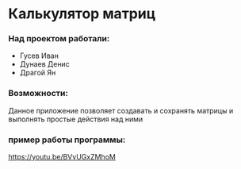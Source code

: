 # Калькулятор матриц

### Над проектом работали:
* Гусев Иван
* Дунаев Денис
* Драгой Ян

### Возможности:
Данное приложение позволяет создавать и сохранять матрицы и выполнять простые действия над ними

### пример работы программы:
https://youtu.be/BVvUGxZMhoM

